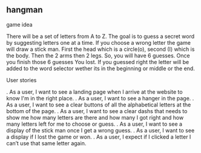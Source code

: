 ## hangman

game idea

There will be a set of letters from A to Z. The goal is to guess a secret word by suggesting letters one at a time. If you choose a wrong letter the game will draw a stick man. First the head which is a circle(o), second (I) which is the body. Then the 2 arms then 2 legs. So, you will have 6 guesses. Once you finish those 6 guesses You lost. If you guessed right the letter will be added to the word selector wether its in the beginning or middle or the end.



User stories

. As a user, I want to see a landing page when I arrive at the website to know I'm in the right place.
. As a user, I want to see a hanger in the page.
. As a user, I want to see a clear buttons of all the  alphabetical letters at the bottom of the page.
. As a user, I want to see a clear dashs that needs to show me how many letters are there and how many I got right and how many letters left for me to choose or guess.
. As a user, I want to see a display of the stick man once I get a wrong guess. 
. As a user, I want to see a display if I lost the game or won.
. As a user, I expect if I clicked a letter I can’t use that same letter again.

